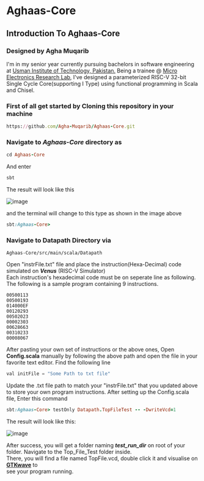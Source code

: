# Aghaas-Core

## Introduction To Aghaas-Core

### Designed by Agha Muqarib
I'm in my senior year currently pursuing bachelors in software engineering at [Usman Institute of Technology, Pakistan.](https://www.uit.edu/) Being a trainee @ [Micro Electronics Research Lab](https://github.com/merledu), I've designed a parameterized RISC-V 32-bit Single Cycle Core(supporting I Type) using functional programming in Scala and Chisel.

### First of all get started by Cloning this repository in your machine
```ruby
https://github.com/Agha-Muqarib/Aghaas-Core.git
```

### Navigate to ***Aghaas-Core*** directory as
```ruby
cd Aghaas-Core
```

And enter
```ruby
sbt
```

The result will look like this

![image](https://user-images.githubusercontent.com/51242857/137596628-4a009c08-7c00-4ab9-9b5a-4209f5a89005.png)


and the terminal will change to this type as shown in the image above
```ruby
sbt:Aghaas-Core>
```

### Navigate to Datapath Directory via

```
Aghaas-Core/src/main/scala/Datapath
```

Open  "instrFile.txt" file and place the instruction(Hexa-Decimal) code simulated on ***Venus*** (RISC-V Simulator)\
Each instruction's hexadecimal code must be on seperate line as following. The following is a sample program containing 9 instructions.
```
00500113
00500193
014000EF
00120293
00502023
00002303
00628663
00310233
00008067
```

After pasting your own set of instructions or the above ones, Open **Config.scala**  manually by following the above path and open the file in your favorite text editor. Find the following line
``` python
val initFile = "Some Path to txt file"
```

Update the .txt file path to match your "instrFile.txt" that you updated above to store your own program instructions.
After setting up the Config.scala file, Enter this command
```ruby
sbt:Aghaas-Core> testOnly Datapath.TopFileTest -- -DwriteVcd=1
```
The result will look like this:

![image](https://user-images.githubusercontent.com/51242857/137596689-ddd16462-3a85-4979-93d2-011241a1a856.png)

After success, you will get a folder naming ***test_run_dir*** on root of your folder. Navigate to the Top_File_Test folder inside.\
There, you will find a file named TopFile.vcd, double click it and visualise on **[GTKwave](https://sourceforge.net/projects/gtkwave/)** to\
see your program running.


